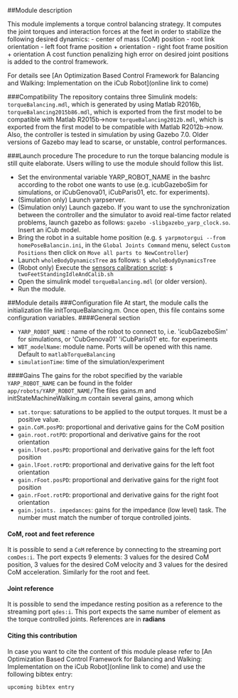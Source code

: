 ##Module description

This module implements a torque control balancing strategy.
It computes the joint torques and interaction forces at the feet in order to stabilize the following desired dynamics:
    - center of mass (CoM) position
    - root link orientation
    - left foot frame position + orientation
    - right foot frame position + orientation
A cost function penalizing high error on desired joint positions is added to the control framework.

For details see [An Optimization Based Control Framework for Balancing and Walking: Implementation on the iCub Robot](online link to come)

###Compatibility
The repository contains three Simulink models: 
	`torqueBalancing.mdl`, which is generated by using Matlab R2016b,
	`torqueBalancing2015b86.mdl`, which is exported from the first model to be compatible with Matlab R2015b->now
	`torqueBalancing2012b.mdl`, which is exported from the first model to be compatible with Matlab R2012b->now.
Also, the controller is tested in simulation by using Gazebo 7.0. Older versions of Gazebo may lead to scarse, or unstable, control performances.

###Launch procedure
The procedure to run the torque balancing module is still quite elaborate.
Users willing to use the module should follow this list.

- Set the environmental variable YARP_ROBOT_NAME in the bashrc according to the robot one wants to use (e.g. icubGazeboSim for simulations, or iCubGenova01, iCubParis01, etc. for experiments).
- (Simulation only) Launch yarpserver.
- (Simulation only) Launch gazebo. If you want to use the synchronization between the controller and the simulator to avoid real-time factor related problems, launch gazebo as follows: `gazebo -slibgazebo_yarp_clock.so`. Insert an iCub model.
- Bring the robot in a suitable home position (e.g. `$ yarpmotorgui --from homePoseBalancin.ini`, in the `Global Joints Command` menu, select `Custom Positions` then click on `Move all parts to NewController`)
-  Launch `wholeBodyDynamicsTree` as follows: `$ wholeBodyDynamicsTree`
- (Robot only) Execute the [sensors calibration script](https://github.com/robotology/codyco-modules/blob/master/src/scripts/twoFeetStandingIdleAndCalib.sh): `$ twoFeetStandingIdleAndCalib.sh`
- Open the simulink model `torqueBalancing.mdl` (or older version).
- Run the module.

##Module details
###Configuration file
At start, the module calls the initialization file initTorqueBalancing.m. Once open, this file contains some configuration variables.
####General section
- `YARP_ROBOT_NAME` : name of the robot to connect to, i.e. 'icubGazeboSim' for simulations, or 'CubGenova01' 'iCubParis01' etc. for experiments
- `WBT_modelName`: module name. Ports will be opened with this name. Default to `matlabTorqueBalancing`
- `simulationTime`: time of the simulation/experiment

####Gains
The gains for the robot specified by the variable `YARP_ROBOT_NAME` can be found in the folder `app/robots/YARP_ROBOT_NAME/`The files gains.m and initStateMachineWalking.m contain several gains, among which

- `sat.torque`: saturations to be applied to the output torques. It must be a positive value.
- `gain.CoM.posPD`: proportional and derivative gains for the CoM position
- `gain.root.rotPD`: proportional and derivative gains for the root orientation
- `gain.lFoot.posPD`: proportional and derivative gains for the left foot position
- `gain.lFoot.rotPD`: proportional and derivative gains for the left foot orientation
- `gain.rFoot.posPD`: proportional and derivative gains for the right foot position
- `gain.rFoot.rotPD`: proportional and derivative gains for the right foot orientation
- `gain.joints. impedances`: gains for the impedance (low level) task. The number must match the number of torque controlled joints.

#### CoM, root and feet reference
It is possible to send a `CoM` reference by connecting to the streaming port `comDes:i`. The port expects 9 elements: 3 values for the  desired CoM  position, 3 values for the  desired CoM velocity and 3 values for the  desired CoM acceleration.
Similarly for the root and feet.

#### Joint reference
It is possible to send the impedance resting position as a reference to the streaming port `qdes:i`. This port expects the same number of element as the torque controlled joints. References are in **radians**


#### Citing this contribution
In case you want to cite the content of this module please refer to [An Optimization Based Control Framework for Balancing and Walking: Implementation on the iCub Robot](online link to come) and use the following bibtex entry:

```
upcoming bibtex entry

```
